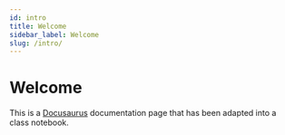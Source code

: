 ```yaml
---
id: intro
title: Welcome
sidebar_label: Welcome
slug: /intro/
---
```


# Welcome

This is a [Docusaurus](https://docusaurus.io/) documentation page that has been adapted into a class notebook.
